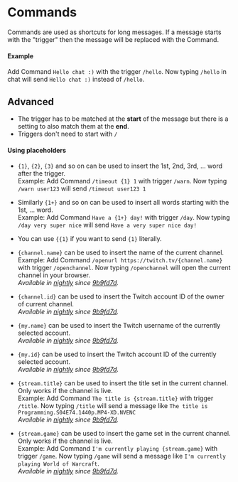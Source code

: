 # Commands

Commands are used as shortcuts for long messages. If a message starts with the "trigger" then the message will be replaced with the Command.

#### Example

Add Command `Hello chat :)` with the trigger `/hello`. Now typing `/hello` in chat will send `Hello chat :)` instead of `/hello`.

## Advanced

- The trigger has to be matched at the **start** of the message but there is a setting to also match them at the **end**.
- Triggers don't need to start with `/`

#### Using placeholders

- `{1}`, `{2}`, `{3}` and so on can be used to insert the 1st, 2nd, 3rd, ... word after the trigger.  
  Example: Add Command `/timeout {1} 1` with trigger `/warn`. Now typing `/warn user123` will send `/timeout user123 1`

- Similarly `{1+}` and so on can be used to insert all words starting with the 1st, ... word.  
  Example: Add Command `Have a {1+} day!` with trigger `/day`. Now typing `/day very super nice` will send `Have a very super nice day!`

- You can use `{{1}` if you want to send `{1}` literally.

- `{channel.name}` can be used to insert the name of the current channel.  
  Example: Add Command `/openurl https://twitch.tv/{channel.name}` with trigger `/openchannel`. Now typing `/openchannel` will open the current channel in your browser.  
  _Available in [nightly][nightly] since [9b9fd7d][com1]._

- `{channel.id}` can be used to insert the Twitch account ID of the owner of current channel.  
  _Available in [nightly][nightly] since [9b9fd7d][com1]._

- `{my.name}` can be used to insert the Twitch username of the currently selected account.  
  _Available in [nightly][nightly] since [9b9fd7d][com1]._

- `{my.id}` can be used to insert the Twitch account ID of the currently selected account.  
  _Available in [nightly][nightly] since [9b9fd7d][com1]._

- `{stream.title}` can be used to insert the title set in the current channel. Only works if the channel is live.  
  Example: Add Command `The title is {stream.title}` with trigger `/title`. Now typing `/title` will send a message like `The title is Programming.S04E74.1440p.MP4-XD.NVENC`  
  _Available in [nightly][nightly] since [9b9fd7d][com1]._

- `{stream.game}` can be used to insert the game set in the current channel. Only works if the channel is live.  
  Example: Add Command `I'm currently playing {stream.game}` with trigger `/game`. Now typing `/game` will send a message like `I'm currently playing World of Warcraft`.  
  _Available in [nightly][nightly] since [9b9fd7d][com1]._

[nightly]: ../Help/#what-is-nightly-and-how-to-use-install-it
[com1]: https://github.com/Chatterino/chatterino2/commit/9b9fd7d403a0b3bd047ba7134de158c4e2fecbc7
